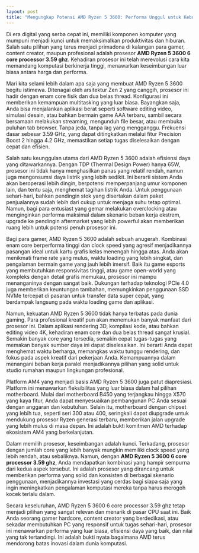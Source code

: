 ```yaml
---
layout: post
title: "Mengungkap Potensi AMD Ryzen 5 3600: Performa Unggul untuk Kebutuhan Anda"
---
```


Di era digital yang serba cepat ini, memiliki komponen komputer yang mumpuni menjadi kunci untuk memaksimalkan produktivitas dan hiburan. Salah satu pilihan yang terus menjadi primadona di kalangan para gamer, content creator, maupun profesional adalah prosesor **AMD Ryzen 5 3600 6 core processor 3.59 ghz**. Kehadiran prosesor ini telah merevolusi cara kita memandang komputasi berkinerja tinggi, menawarkan keseimbangan luar biasa antara harga dan performa.

Mari kita selami lebih dalam apa saja yang membuat AMD Ryzen 5 3600 begitu istimewa. Ditenagai oleh arsitektur Zen 2 yang canggih, prosesor ini hadir dengan enam core fisik dan dua belas thread. Konfigurasi ini memberikan kemampuan multitasking yang luar biasa. Bayangkan saja, Anda bisa menjalankan aplikasi berat seperti software editing video, simulasi desain, atau bahkan bermain game AAA terbaru, sambil secara bersamaan melakukan streaming, mengunduh file besar, atau membuka puluhan tab browser. Tanpa jeda, tanpa lag yang mengganggu. Frekuensi dasar sebesar 3.59 GHz, yang dapat ditingkatkan melalui fitur Precision Boost 2 hingga 4.2 GHz, memastikan setiap tugas diselesaikan dengan cepat dan efisien.

Salah satu keunggulan utama dari AMD Ryzen 5 3600 adalah efisiensi daya yang ditawarkannya. Dengan TDP (Thermal Design Power) hanya 65W, prosesor ini tidak hanya menghasilkan panas yang relatif rendah, namun juga mengonsumsi daya listrik yang lebih sedikit. Ini berarti sistem Anda akan beroperasi lebih dingin, berpotensi memperpanjang umur komponen lain, dan tentu saja, menghemat tagihan listrik Anda. Untuk penggunaan sehari-hari, bahkan pendingin stok yang disertakan dalam paket penjualannya sudah lebih dari cukup untuk menjaga suhu tetap optimal. Namun, bagi para entusiast yang gemar melakukan overclocking atau menginginkan performa maksimal dalam skenario beban kerja ekstrem, upgrade ke pendingin aftermarket yang lebih powerful akan memberikan ruang lebih untuk potensi penuh prosesor ini.

Bagi para gamer, AMD Ryzen 5 3600 adalah sebuah anugerah. Kombinasi enam core berperforma tinggi dan clock speed yang agresif menjadikannya pasangan ideal untuk kartu grafis kelas menengah hingga atas. Anda akan menikmati frame rate yang mulus, waktu loading yang lebih singkat, dan pengalaman bermain game yang jauh lebih imersif. Baik itu game esports yang membutuhkan responsivitas tinggi, atau game open-world yang kompleks dengan detail grafis memukau, prosesor ini mampu menanganinya dengan sangat baik. Dukungan terhadap teknologi PCIe 4.0 juga memberikan keuntungan tambahan, memungkinkan penggunaan SSD NVMe tercepat di pasaran untuk transfer data super cepat, yang berdampak langsung pada waktu loading game dan aplikasi.

Namun, kekuatan AMD Ryzen 5 3600 tidak hanya terbatas pada dunia gaming. Para profesional kreatif pun akan menemukan banyak manfaat dari prosesor ini. Dalam aplikasi rendering 3D, kompilasi kode, atau bahkan editing video 4K, kehadiran enam core dan dua belas thread sangat krusial. Semakin banyak core yang tersedia, semakin cepat tugas-tugas yang memakan banyak sumber daya ini dapat diselesaikan. Ini berarti Anda dapat menghemat waktu berharga, memangkas waktu tunggu rendering, dan fokus pada aspek kreatif dari pekerjaan Anda. Kemampuannya dalam menangani beban kerja paralel menjadikannya pilihan yang solid untuk studio rumahan maupun lingkungan profesional.

Platform AM4 yang menjadi basis AMD Ryzen 5 3600 juga patut diapresiasi. Platform ini menawarkan fleksibilitas yang luar biasa dalam hal pilihan motherboard. Mulai dari motherboard B450 yang terjangkau hingga X570 yang kaya fitur, Anda dapat menyesuaikan pembangunan PC Anda sesuai dengan anggaran dan kebutuhan. Selain itu, motherboard dengan chipset yang lebih tua, seperti seri 300 atau 400, seringkali dapat diupgrade untuk mendukung prosesor Ryzen generasi terbaru, memberikan jalan upgrade yang lebih mulus di masa depan. Ini adalah bukti komitmen AMD terhadap ekosistem AM4 yang berkelanjutan.

Dalam memilih prosesor, keseimbangan adalah kunci. Terkadang, prosesor dengan jumlah core yang lebih banyak mungkin memiliki clock speed yang lebih rendah, atau sebaliknya. Namun, dengan **AMD Ryzen 5 3600 6 core processor 3.59 ghz**, Anda mendapatkan kombinasi yang hampir sempurna dari kedua aspek tersebut. Ini adalah prosesor yang dirancang untuk memberikan performa yang solid dan konsisten di berbagai skenario penggunaan, menjadikannya investasi yang cerdas bagi siapa saja yang ingin meningkatkan pengalaman komputasi mereka tanpa harus merogoh kocek terlalu dalam.

Secara keseluruhan, AMD Ryzen 5 3600 6 core processor 3.59 ghz tetap menjadi pilihan yang sangat relevan dan menarik di pasar CPU saat ini. Baik Anda seorang gamer hardcore, content creator yang berdedikasi, atau sekadar membutuhkan PC yang responsif untuk tugas sehari-hari, prosesor ini menawarkan performa yang luar biasa, efisiensi daya yang baik, dan nilai yang tak tertandingi. Ini adalah bukti nyata bagaimana AMD terus mendorong batas inovasi dalam dunia komputasi.
